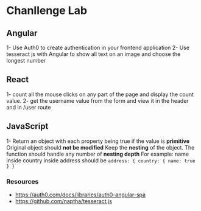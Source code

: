 # Chanllenge Lab

## Angular

1- Use Auth0 to create authentication in your frontend application
2- Use tesseract js with Angular to show all text on an image and choose the longest number 

## React

1- count all the mouse clicks on any part of the page and display the count value.
2- get the username value from the form and view it in the header and in /user route

## JavaScript

1- Return an object with each property being true if the value is **primitive**
Original object should **not be modified**
Keep the **nesting** of the object.
The function should handle any number of **nesting depth**
For example: name inside country inside address should be `address: { country: { name: true } }`

### Resources

- https://auth0.com/docs/libraries/auth0-angular-spa
- https://github.com/naptha/tesseract.js


